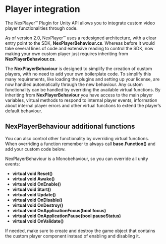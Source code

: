 # Player integration

The NexPlayer™ Plugin for Unity API allows you to integrate custom video player functionalities through code.

As of version 2.0, NexPlayer™ uses a redesigned architecture, with a clear entry point to the SDK, **NexPlayerBehaviour.cs**. Whereas before it would take several lines of code and extensive reading to control the SDK, now making your own custom player just requires inheriting from **NexPlayerBehaviour.cs**.

The **NexPlayerBehaviour** is designed to simplify the creation of custom players, with no need to add your own boilerplate code. To simplify this many requirements, like loading the plugins and setting up your license, are now handled automatically through the new behaviour. Any custom functionality can be handled by overriding the available virtual functions. By inheriting from **NexPlayerBehaviour** you have access to the main player variables, virtual methods to respond to internal player events, information about internal player errors and other virtual functions to extend the player’s default behaviour.

## NexPlayerBehaviour additional functions

You can also control other functionality by overriding virtual functions. When overriding a function remember to always call **base.Function()** and add your custom code below.

NexPlayerBehaviour is a Monobehaviour, so you can override all unity events:

- **virtual void Reset()**
- **virtual void Awake()**
- **virtual void OnEnable()**
- **virtual void Start()**
- **virtual void Update()**
- **virtual void OnDisable()**
- **virtual void OnDestroy()**
- **virtual void OnApplicationFocus(bool focus)**
- **virtual void OnApplicationPause(bool pauseStatus)**
- **virtual void OnValidate()**

If needed, make sure to create and destroy the game object that contains the custom player component instead of enabling and disabling it.